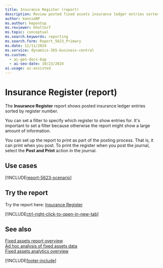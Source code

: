 ```yaml
---
title: Insurance Register (report)
description: Review posted fixed assets insurance ledger entries sorted by register number. Use the report to document posted entries or for auditing.
author: kennieNP
ms.author: kepontop
ms.reviewer: bholtorf
ms.topic: conceptual
ms.search.keywords: reporting
ms.search.form: Report_5623_Primary
ms.date: 11/11/2024
ms.service: dynamics-365-business-central
ms.custom:
  - ai-gen-docs-bap
  - ai-seo-date: 10/23/2024
ai.usage: ai-assisted
---
```


# Insurance Register (report)

The **Insurance Register** report shows posted insurance ledger entries sorted by register number.

You can set a filter to specify which register to show entries for. It's important to set a filter because otherwise the report might show a large amount of information.

You can set up the report to print as part of the posting process. That is, it can print when you post. To print the register when you post the journal, select the **Post and Print** action in the journal. 

## Use cases

[!INCLUDE[report-5623-scenario](../includes/report-5623-scenario-include.md)]

<!-- 

Prompt

Below is a report in an ERP system. Provide 3-4 use cases for different personas working with fixed asset management or finance for fixed assets.

Format like this:    
  
As a <persona>, use the report to    
* use case 1  
* use case 2    

Do not capitalize the persona names. 

Do not start lines with "Use the data to"

## Report name
Insurance Register

## Report description

### What the report does

### Use cases

Please include your data sources and URLs

-->

## Try the report

Try the report here: [Insurance Register](https://businesscentral.dynamics.com?report=5623)

[!INCLUDE[ctrl-right-click-to-open-in-new-tab](../includes/ctrl-right-click-to-open-in-new-tab.md)]

## See also

[Fixed assets report overview](../fa-reports.md)  
[Ad hoc analysis of fixed assets data](../ad-hoc-analysis-fa.md)  
[Fixed assets analytics overview](../fa-analytics-overview.md)  

[!INCLUDE[footer-include](../includes/footer-banner.md)]